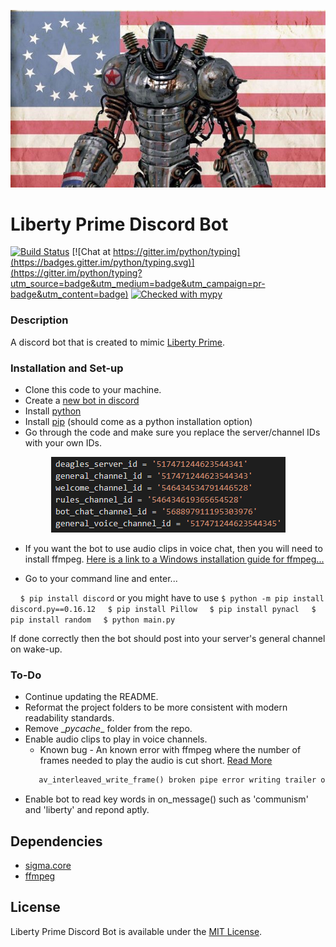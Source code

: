 ![alt text](./images/liberty_prime.png)

# Liberty Prime Discord Bot

[![Build Status](https://api.travis-ci.org/python/mypy.svg?branch=master)](https://travis-ci.org/python/mypy) [![Chat at https://gitter.im/python/typing](https://badges.gitter.im/python/typing.svg)](https://gitter.im/python/typing?utm_source=badge&utm_medium=badge&utm_campaign=pr-badge&utm_content=badge) [![Checked with mypy](http://www.mypy-lang.org/static/mypy_badge.svg)](http://mypy-lang.org/)

### Description
A discord bot that is created to mimic [Liberty Prime](https://fallout.fandom.com/wiki/Liberty_Prime).

### Installation and Set-up

* Clone this code to your machine.
* Create a [new bot in discord](https://www.digitaltrends.com/gaming/how-to-make-a-discord-bot/)
* Install [python](https://www.python.org/downloads/)
* Install [pip](https://pypi.org/project/pip/) (should come as a python installation option)
* Go through the code and make sure you replace the server/channel IDs with your own IDs.
  
<p align="center">
  <img src="./images/channel_id.png">
</p>

* If you want the bot to use audio clips in voice chat, then you will need to install ffmpeg. [Here is a link to a Windows installation guide for ffmpeg...](http://blog.gregzaal.com/how-to-install-ffmpeg-on-windows/)

* Go to your command line and enter...

&nbsp;&nbsp;&nbsp;&nbsp;`$ pip install discord` or you might have to use `$ python -m pip install discord.py==0.16.12`
&nbsp;&nbsp;&nbsp;&nbsp;`$ pip install Pillow`
&nbsp;&nbsp;&nbsp;&nbsp;`$ pip install pynacl`
&nbsp;&nbsp;&nbsp;&nbsp;`$ pip install random`
&nbsp;&nbsp;&nbsp;&nbsp;`$ python main.py`

If done correctly then the bot should post into your server's general channel on wake-up.

### To-Do
* Continue updating the README.
* Reformat the project folders to be more consistent with modern readability standards.
* Remove __pycache_\_ folder from the repo.
* Enable audio clips to play in voice channels.
  *  Known bug - An known error with ffmpeg where the number of frames needed to play the audio is cut short. [Read More](https://github.com/amiaopensource/vrecord/issues/340)
    ```python
       av_interleaved_write_frame() broken pipe error writing trailer of        pipe:1: broken pipe
    ```
* Enable bot to read key words in on_message() such as 'communism' and 'liberty'
  and repond aptly.

## Dependencies

* [sigma.core](https://pypi.python.org/pypi/sigma.core/)
* [ffmpeg](https://pypi.org/project/pytranscoder-ffmpeg/)

## License
Liberty Prime Discord Bot is available under the [MIT License](http://opensource.org/licenses/mit-license.php).